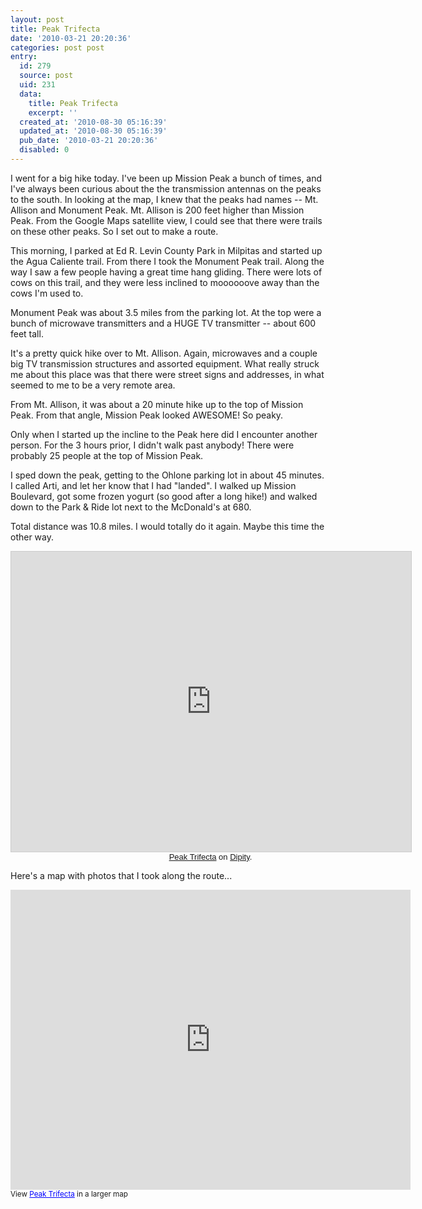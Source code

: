 ```yaml
---
layout: post
title: Peak Trifecta
date: '2010-03-21 20:20:36'
categories: post post
entry:
  id: 279
  source: post
  uid: 231
  data:
    title: Peak Trifecta
    excerpt: ''
  created_at: '2010-08-30 05:16:39'
  updated_at: '2010-08-30 05:16:39'
  pub_date: '2010-03-21 20:20:36'
  disabled: 0
---
```

I went for a big hike today.  I've been up Mission Peak a bunch of times, and I've always been curious about the the transmission antennas on the peaks to the south.  In looking at the map, I knew that the peaks had names -- Mt. Allison and Monument Peak.  Mt. Allison is 200 feet higher than Mission Peak.  From the Google Maps satellite view, I could see that there were trails on these other peaks.  So I set out to make a route.

This morning, I parked at Ed R. Levin County Park in Milpitas and started up the Agua Caliente trail.  From there I took the Monument Peak trail.  Along the way I saw a few people having a great time hang gliding.  There were lots of cows on this trail, and they were less inclined to moooooove away than the cows I'm used to.

Monument Peak was about 3.5 miles from the parking lot.  At the top were a bunch of microwave transmitters and a HUGE TV transmitter -- about 600 feet tall.

It's a pretty quick hike over to Mt. Allison.  Again, microwaves and a couple big TV transmission structures and assorted equipment.  What really struck me about this place was that there were street signs and addresses, in what seemed to me to be a very remote area.

From Mt. Allison, it was about a 20 minute hike up to the top of Mission Peak.  From that angle, Mission Peak looked AWESOME!   So peaky.  

Only when I started up the incline to the Peak here did I encounter another person.  For the 3 hours prior, I didn't walk past anybody!  There were probably 25 people at the top of Mission Peak.

I sped down the peak, getting to the Ohlone parking lot in about 45 minutes.  I called Arti, and let her know that I had "landed".  I walked up Mission Boulevard, got some frozen yogurt (so good after a long hike!) and walked down to the Park &amp; Ride lot next to the McDonald's at 680.  

Total distance was 10.8 miles.  I would totally do it again.  Maybe this time the other way.

<div class="dipity_embed" style="width:640px"><iframe width="640" height="480" src="http://www.dipity.com/zs/Peak-Trifecta/embed_tl?" style="border:1px solid #CCC;"></iframe><p style="margin:0;font-family:Arial,sans;font-size:13px;text-align:center"><a href="http://www.dipity.com/zs/Peak-Trifecta">Peak Trifecta</a> on <a href="http://www.dipity.com/" />Dipity</a>.</p></div>

Here's a map with photos that I took along the route...

<iframe width="640" height="480" frameborder="0" scrolling="no" marginheight="0" marginwidth="0" src="http://maps.google.com/maps/ms?ie=UTF8&amp;t=p&amp;msa=0&amp;msid=101677505428675869574.00048257356f51ac2e4f7&amp;ll=37.460995,-121.863956&amp;spn=0.016351,0.027466&amp;z=15&amp;output=embed"></iframe><br /><small>View <a href="http://maps.google.com/maps/ms?ie=UTF8&amp;t=p&amp;msa=0&amp;msid=101677505428675869574.00048257356f51ac2e4f7&amp;ll=37.460995,-121.863956&amp;spn=0.016351,0.027466&amp;z=15&amp;source=embed" style="color:#0000FF;text-align:left">Peak Trifecta</a> in a larger map</small>
